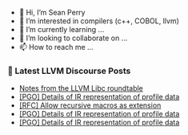 - 👋 Hi, I’m Sean Perry
- 👀 I’m interested in compilers (c++, COBOL, llvm)
- 🌱 I’m currently learning ...
- 💞️ I’m looking to collaborate on ...
- 📫 How to reach me ...

<!---
s66perry/s66perry is a ✨ special ✨ repository because its `README.md` (this file) appears on your GitHub profile.
You can click the Preview link to take a look at your changes.
--->
### 📕 Latest LLVM Discourse Posts

<!-- DISCOURSE-LLVM:START -->
- [Notes from the LLVM Libc roundtable](https://discourse.llvm.org/t/notes-from-the-llvm-libc-roundtable/74047#post_1)
- [[PGO] Details of IR representation of profile data](https://discourse.llvm.org/t/pgo-details-of-ir-representation-of-profile-data/74045#post_4)
- [[RFC] Allow recursive macros as extension](https://discourse.llvm.org/t/rfc-allow-recursive-macros-as-extension/73401?page=2#post_24)
- [[PGO] Details of IR representation of profile data](https://discourse.llvm.org/t/pgo-details-of-ir-representation-of-profile-data/74045#post_3)
- [[PGO] Details of IR representation of profile data](https://discourse.llvm.org/t/pgo-details-of-ir-representation-of-profile-data/74045#post_2)
<!-- DISCOURSE-LLVM:END -->
